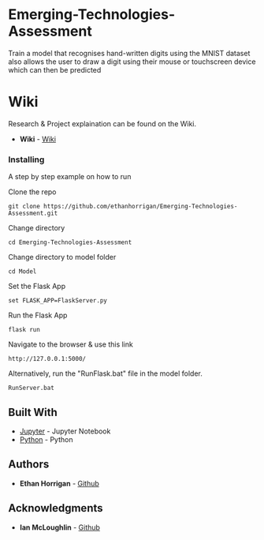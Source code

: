 # Emerging-Technologies-Assessment
Train a model that recognises hand-written digits using the MNIST dataset also allows the user to draw a digit using their mouse or touchscreen device which can then be predicted

# Wiki
Research & Project explaination can be found on the Wiki.
* **Wiki** - [Wiki](https://github.com/ethanhorrigan/Emerging-Technologies-Assessment/wiki)

### Installing

A step by step example on how to run

Clone the repo

```
git clone https://github.com/ethanhorrigan/Emerging-Technologies-Assessment.git
```

Change directory

```
cd Emerging-Technologies-Assessment
```

Change directory to model folder

```
cd Model
```

Set the Flask App

```
set FLASK_APP=FlaskServer.py
```

Run the Flask App

```
flask run
```

Navigate to the browser & use this link

```
http://127.0.0.1:5000/
```

Alternatively, run the "RunFlask.bat" file in the model folder.

```
RunServer.bat
```


## Built With

* [Jupyter](https://jupyter.org/) - Jupyter Notebook
* [Python](https://www.python.org/) - Python 

## Authors

* **Ethan Horrigan** - [Github](https://github.com/ethanhorrigan)

## Acknowledgments

* **Ian McLoughlin** - [Github](https://github.com/ianmcloughlin)
